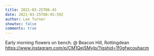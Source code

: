 ```yaml
---
title: 2021-03-25T06-45
date: 2021-03-25T06:45:59Z
author: Lee Turner
showtoc: false
comments: true
---
```


Early morning flowers on bench. @ Beacon Hill, Rottingdean https://www.instagram.com/p/CM1QejSMylp/?igshid=1f0gfwcouhacm

